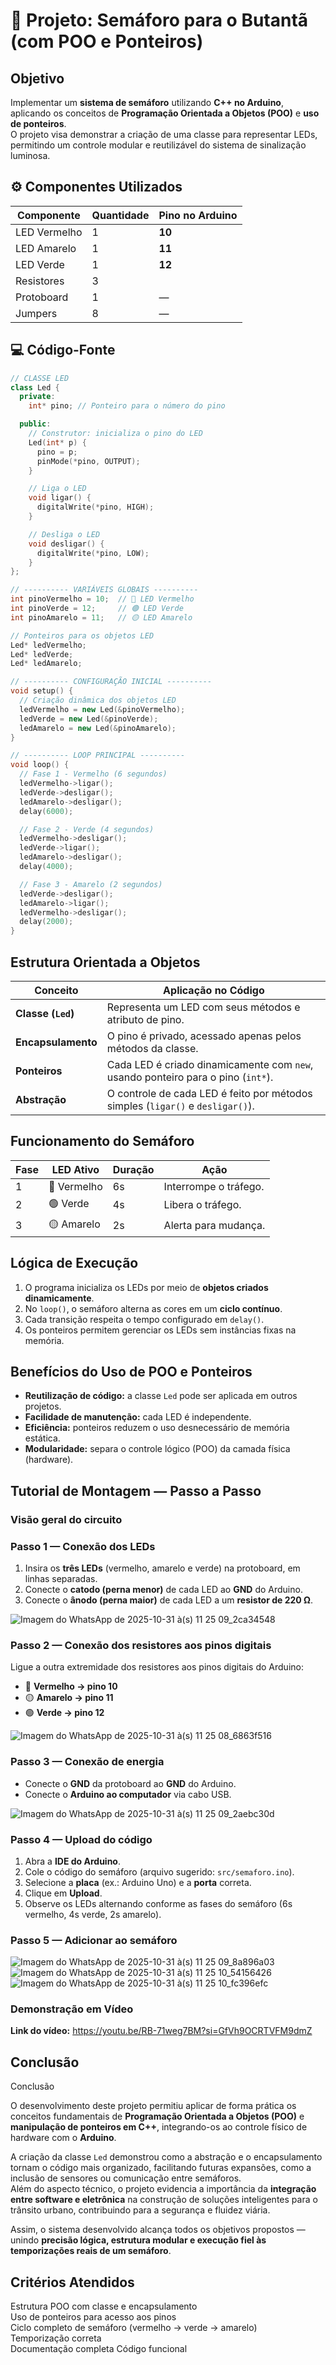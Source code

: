 # 🚦 Projeto: Semáforo para o Butantã (com POO e Ponteiros)

## Objetivo

Implementar um **sistema de semáforo** utilizando **C++ no Arduino**, aplicando os conceitos de **Programação Orientada a Objetos (POO)** e **uso de ponteiros**.  
O projeto visa demonstrar a criação de uma classe para representar LEDs, permitindo um controle modular e reutilizável do sistema de sinalização luminosa.

## ⚙️ Componentes Utilizados

| Componente | Quantidade | Pino no Arduino |
|-------------|-------------|-----------------|
| LED Vermelho | 1 | **10** |
| LED Amarelo | 1 | **11** |
| LED Verde | 1 | **12** |
| Resistores | 3 |
| Protoboard | 1 | — |
| Jumpers | 8 | — |


## 💻 Código-Fonte

```cpp
// CLASSE LED 
class Led {
  private:
    int* pino; // Ponteiro para o número do pino

  public:
    // Construtor: inicializa o pino do LED
    Led(int* p) {
      pino = p;
      pinMode(*pino, OUTPUT);
    }

    // Liga o LED
    void ligar() {
      digitalWrite(*pino, HIGH);
    }

    // Desliga o LED
    void desligar() {
      digitalWrite(*pino, LOW);
    }
};

// ---------- VARIÁVEIS GLOBAIS ----------
int pinoVermelho = 10;  // 🔴 LED Vermelho
int pinoVerde = 12;     // 🟢 LED Verde
int pinoAmarelo = 11;   // 🟡 LED Amarelo

// Ponteiros para os objetos LED
Led* ledVermelho;
Led* ledVerde;
Led* ledAmarelo;

// ---------- CONFIGURAÇÃO INICIAL ----------
void setup() {
  // Criação dinâmica dos objetos LED
  ledVermelho = new Led(&pinoVermelho);
  ledVerde = new Led(&pinoVerde);
  ledAmarelo = new Led(&pinoAmarelo);
}

// ---------- LOOP PRINCIPAL ----------
void loop() {
  // Fase 1 - Vermelho (6 segundos)
  ledVermelho->ligar();
  ledVerde->desligar();
  ledAmarelo->desligar();
  delay(6000);

  // Fase 2 - Verde (4 segundos)
  ledVermelho->desligar();
  ledVerde->ligar();
  ledAmarelo->desligar();
  delay(4000);

  // Fase 3 - Amarelo (2 segundos)
  ledVerde->desligar();
  ledAmarelo->ligar();
  ledVermelho->desligar();
  delay(2000);
}
```

## Estrutura Orientada a Objetos

| Conceito | Aplicação no Código |
|-----------|--------------------|
| **Classe (`Led`)** | Representa um LED com seus métodos e atributo de pino. |
| **Encapsulamento** | O pino é privado, acessado apenas pelos métodos da classe. |
| **Ponteiros** | Cada LED é criado dinamicamente com `new`, usando ponteiro para o pino (`int*`). |
| **Abstração** | O controle de cada LED é feito por métodos simples (`ligar()` e `desligar()`). |


## Funcionamento do Semáforo

| Fase | LED Ativo | Duração | Ação |
|------|------------|----------|------|
| 1 | 🔴 Vermelho | 6s | Interrompe o tráfego. |
| 2 | 🟢 Verde | 4s | Libera o tráfego. |
| 3 | 🟡 Amarelo | 2s | Alerta para mudança. |

## Lógica de Execução

1. O programa inicializa os LEDs por meio de **objetos criados dinamicamente**.  
2. No `loop()`, o semáforo alterna as cores em um **ciclo contínuo**.  
3. Cada transição respeita o tempo configurado em `delay()`.  
4. Os ponteiros permitem gerenciar os LEDs sem instâncias fixas na memória.


## Benefícios do Uso de POO e Ponteiros

- **Reutilização de código:** a classe `Led` pode ser aplicada em outros projetos.  
- **Facilidade de manutenção:** cada LED é independente.  
- **Eficiência:** ponteiros reduzem o uso desnecessário de memória estática.  
- **Modularidade:** separa o controle lógico (POO) da camada física (hardware).  


## Tutorial de Montagem — Passo a Passo

###  Visão geral do circuito


###  Passo 1 — Conexão dos LEDs
1. Insira os **três LEDs** (vermelho, amarelo e verde) na protoboard, em linhas separadas.  
2. Conecte o **catodo (perna menor)** de cada LED ao **GND** do Arduino.  
3. Conecte o **ânodo (perna maior)** de cada LED a um **resistor de 220 Ω**.  

![Imagem do WhatsApp de 2025-10-31 à(s) 11 25 09_2ca34548](https://github.com/user-attachments/assets/6235cd12-98a4-4508-b607-7e7b2e6b2c7d)


### Passo 2 — Conexão dos resistores aos pinos digitais
Ligue a outra extremidade dos resistores aos pinos digitais do Arduino:

- 🔴 **Vermelho → pino 10**  
- 🟡 **Amarelo → pino 11**  
- 🟢 **Verde → pino 12**

![Imagem do WhatsApp de 2025-10-31 à(s) 11 25 08_6863f516](https://github.com/user-attachments/assets/98df9782-e2c5-440c-97ec-3713952eb60f)

### Passo 3 — Conexão de energia
- Conecte o **GND** da protoboard ao **GND** do Arduino.  
- Conecte o **Arduino ao computador** via cabo USB.

![Imagem do WhatsApp de 2025-10-31 à(s) 11 25 09_2aebc30d](https://github.com/user-attachments/assets/7040460d-f2d9-4a93-a34a-7bb16db2b249)


### Passo 4 — Upload do código
1. Abra a **IDE do Arduino**.  
2. Cole o código do semáforo (arquivo sugerido: `src/semaforo.ino`).  
3. Selecione a **placa** (ex.: Arduino Uno) e a **porta** correta.  
4. Clique em **Upload**.  
5. Observe os LEDs alternando conforme as fases do semáforo (6s vermelho, 4s verde, 2s amarelo).

### Passo 5 — Adicionar ao semáforo

![Imagem do WhatsApp de 2025-10-31 à(s) 11 25 09_8a896a03](https://github.com/user-attachments/assets/8636c848-d442-4ff6-93b7-d8d6448eafd2)
![Imagem do WhatsApp de 2025-10-31 à(s) 11 25 10_54156426](https://github.com/user-attachments/assets/a4f650a2-d9db-4a43-9dc8-6b96816eabcf)
![Imagem do WhatsApp de 2025-10-31 à(s) 11 25 10_fc396efc](https://github.com/user-attachments/assets/663bb6f7-53b7-4ba4-8490-bdadfb4c8ee0)


### Demonstração em Vídeo
**Link do vídeo:** https://youtu.be/RB-71weg7BM?si=GfVh9OCRTVFM9dmZ

## Conclusão

Conclusão

O desenvolvimento deste projeto permitiu aplicar de forma prática os conceitos fundamentais de **Programação Orientada a Objetos (POO)** e **manipulação de ponteiros em C++**, integrando-os ao controle físico de hardware com o **Arduino**.  

A criação da classe `Led` demonstrou como a abstração e o encapsulamento tornam o código mais organizado, facilitando futuras expansões, como a inclusão de sensores ou comunicação entre semáforos.  
Além do aspecto técnico, o projeto evidencia a importância da **integração entre software e eletrônica** na construção de soluções inteligentes para o trânsito urbano, contribuindo para a segurança e fluidez viária.  

Assim, o sistema desenvolvido alcança todos os objetivos propostos — unindo **precisão lógica, estrutura modular e execução fiel às temporizações reais de um semáforo**.

## Critérios Atendidos

Estrutura POO com classe e encapsulamento  
Uso de ponteiros para acesso aos pinos  
Ciclo completo de semáforo (vermelho → verde → amarelo)  
Temporização correta  
Documentação completa 
Código funcional
